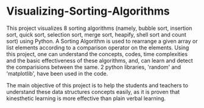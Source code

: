 # Visualizing-Sorting-Algorithms
This project visualizes 8 sorting algorithms (namely, bubble sort, insertion sort, quick sort, selection sort, merge sort, heapify, shell sort and count sort) using Python. A Sorting Algorithm is used to rearrange a given array or list elements according to a comparison operator on the elements. Using this project, one can understand the concepts, codes, time complexities and the basic effectiveness of these algorithms, and, can learn and detect the comparisions between the same. 2 python libraries, 'random' and 'matplotlib', have been used in the code. 

The main objective of this project is to help the students and teachers to understand these data structures concepts easily, as it is proven that kinesthetic learning is more effective than plain verbal learning. 


